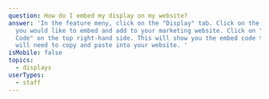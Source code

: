 ```yaml
---
question: How do I embed my display on my website?
answer: 'In the feature meny, click on the "Display" tab. Click on the display
  you would like to embed and add to your marketing website. Click on "Embed
  Code" on the top right-hand side. This will show you the embed code that you
  will need to copy and paste into your website. '
isMobile: false
topics:
  - displays
userTypes:
  - staff
---
```


